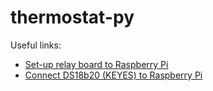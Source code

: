 # thermostat-py

Useful links:  
 - [Set-up relay board to Raspberry Pi](https://myhydropi.com/connecting-a-relay-board-to-a-raspberry-pi)
 - [Connect DS18b20 (KEYES) to Raspberry Pi](https://steemit.com/raspberrypi/@rogergrambihler/keyes-18b20-temperature-sensor-and-raspberry-pi-2)
